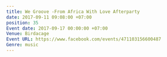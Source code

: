 ```yaml
---
title: We Groove -From Africa With Love Afterparty
date: 2017-09-11 09:08:00 +07:00
position: 35
Event date: 2017-09-17 00:00:00 +07:00
Venue: Birdacage
Event URL: https://www.facebook.com/events/471103156600487
Genre: music
---
```


